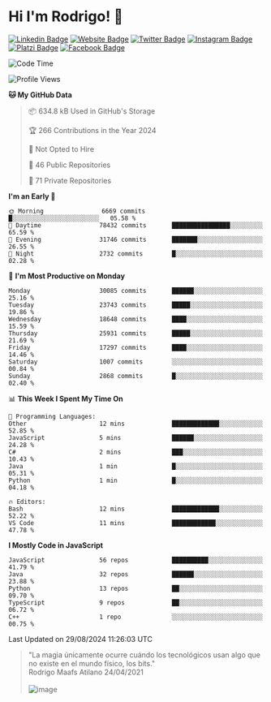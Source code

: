 # Hi I'm Rodrigo! 👋
[![Linkedin Badge](https://img.shields.io/badge/-rmaafs-blue?style=flat&logo=Linkedin&logoColor=white&link=https://www.linkedin.com/in/rmaafs/)](https://www.linkedin.com/in/rmaafs/)
[![Website Badge](https://img.shields.io/badge/-rmaafs.com-0a192f?style=flat&logo=Google-Chrome&logoColor=white&link=https://rmaafs.com)](https://rmaafs.com)
[![Twitter Badge](https://img.shields.io/badge/-@royendero-1ca0f1?style=flat&labelColor=1ca0f1&logo=twitter&logoColor=white&link=https://twitter.com/royendero)](https://twitter.com/royendero)
[![Instagram Badge](https://img.shields.io/badge/-@rmaafs-purple?style=flat&logo=instagram&logoColor=white&link=https://instagram.com/rmaafs/)](https://instagram.com/rmaafs)
[![Platzi Badge](https://img.shields.io/badge/-rmaafs-203845?style=flat&logo=Platzi&logoColor=98CA3F&link=https://platzi.com/p/rmaafs/)](https://platzi.com/p/rmaafs/)
[![Facebook Badge](https://img.shields.io/badge/-rmaafs-046CE4?style=flat&logo=Facebook&logoColor=white&link=https://www.facebook.com/rmaafs/)](https://www.facebook.com/rmaafs/)

<!--START_SECTION:waka-->
![Code Time](http://img.shields.io/badge/Code%20Time-2%2C999%20hrs%2055%20mins-blue)

![Profile Views](http://img.shields.io/badge/Profile%20Views-1-blue)

**🐱 My GitHub Data** 

> 📦 634.8 kB Used in GitHub's Storage 
 > 
> 🏆 266 Contributions in the Year 2024
 > 
> 🚫 Not Opted to Hire
 > 
> 📜 46 Public Repositories 
 > 
> 🔑 71 Private Repositories 
 > 
**I'm an Early 🐤** 

```text
🌞 Morning                6669 commits        █░░░░░░░░░░░░░░░░░░░░░░░░   05.58 % 
🌆 Daytime                78432 commits       ████████████████░░░░░░░░░   65.59 % 
🌃 Evening                31746 commits       ███████░░░░░░░░░░░░░░░░░░   26.55 % 
🌙 Night                  2732 commits        █░░░░░░░░░░░░░░░░░░░░░░░░   02.28 % 
```
📅 **I'm Most Productive on Monday** 

```text
Monday                   30085 commits       ██████░░░░░░░░░░░░░░░░░░░   25.16 % 
Tuesday                  23743 commits       █████░░░░░░░░░░░░░░░░░░░░   19.86 % 
Wednesday                18648 commits       ████░░░░░░░░░░░░░░░░░░░░░   15.59 % 
Thursday                 25931 commits       █████░░░░░░░░░░░░░░░░░░░░   21.69 % 
Friday                   17297 commits       ████░░░░░░░░░░░░░░░░░░░░░   14.46 % 
Saturday                 1007 commits        ░░░░░░░░░░░░░░░░░░░░░░░░░   00.84 % 
Sunday                   2868 commits        █░░░░░░░░░░░░░░░░░░░░░░░░   02.40 % 
```


📊 **This Week I Spent My Time On** 

```text
💬 Programming Languages: 
Other                    12 mins             █████████████░░░░░░░░░░░░   52.85 % 
JavaScript               5 mins              ██████░░░░░░░░░░░░░░░░░░░   24.28 % 
C#                       2 mins              ███░░░░░░░░░░░░░░░░░░░░░░   10.43 % 
Java                     1 min               █░░░░░░░░░░░░░░░░░░░░░░░░   05.31 % 
Python                   1 min               █░░░░░░░░░░░░░░░░░░░░░░░░   04.18 % 

🔥 Editors: 
Bash                     12 mins             █████████████░░░░░░░░░░░░   52.22 % 
VS Code                  11 mins             ████████████░░░░░░░░░░░░░   47.78 % 
```

**I Mostly Code in JavaScript** 

```text
JavaScript               56 repos            ██████████░░░░░░░░░░░░░░░   41.79 % 
Java                     32 repos            ██████░░░░░░░░░░░░░░░░░░░   23.88 % 
Python                   13 repos            ██░░░░░░░░░░░░░░░░░░░░░░░   09.70 % 
TypeScript               9 repos             ██░░░░░░░░░░░░░░░░░░░░░░░   06.72 % 
C++                      1 repo              ░░░░░░░░░░░░░░░░░░░░░░░░░   00.75 % 
```




 Last Updated on 29/08/2024 11:26:03 UTC
<!--END_SECTION:waka-->

> "La magia únicamente ocurre cuándo los tecnológicos usan algo que no existe en el mundo físico, los bits."<br>
>  Rodrigo Maafs Atilano 24/04/2021
<br><br>
![image](https://user-images.githubusercontent.com/47652130/116024039-ff6eb680-a612-11eb-8b42-290c8922697e.png)
